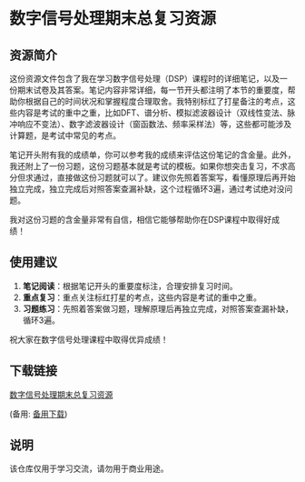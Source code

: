 # 数字信号处理期末总复习资源

## 资源简介

这份资源文件包含了我在学习数字信号处理（DSP）课程时的详细笔记，以及一份期末试卷及其答案。笔记内容非常详细，每一节开头都注明了本节的重要度，帮助你根据自己的时间状况和掌握程度合理取舍。我特别标红了打星备注的考点，这些内容是考试的重中之重，比如DFT、谱分析、模拟滤波器设计（双线性变法、脉冲响应不变法）、数字滤波器设计（窗函数法、频率采样法）等，这些都可能涉及计算题，是考试中常见的考点。

笔记开头附有我的成绩单，你可以参考我的成绩来评估这份笔记的含金量。此外，我还附上了一份习题，这份习题基本就是考试的模板。如果你想突击复习，不求高分但求通过，直接做这份习题就可以了。建议你先照着答案写，看懂原理后再开始独立完成，独立完成后对照答案查漏补缺，这个过程循环3遍，通过考试绝对没问题。

我对这份习题的含金量非常有自信，相信它能够帮助你在DSP课程中取得好成绩！

## 使用建议

1. **笔记阅读**：根据笔记开头的重要度标注，合理安排复习时间。
2. **重点复习**：重点关注标红打星的考点，这些内容是考试的重中之重。
3. **习题练习**：先照着答案做习题，理解原理后再独立完成，对照答案查漏补缺，循环3遍。

祝大家在数字信号处理课程中取得优异成绩！

## 下载链接
[数字信号处理期末总复习资源](https://pan.quark.cn/s/420287ebf8f0) 

(备用: [备用下载](https://pan.baidu.com/s/1VR7Z9QFGML_qhPW9tzHWaQ?pwd=1234))

## 说明

该仓库仅用于学习交流，请勿用于商业用途。
